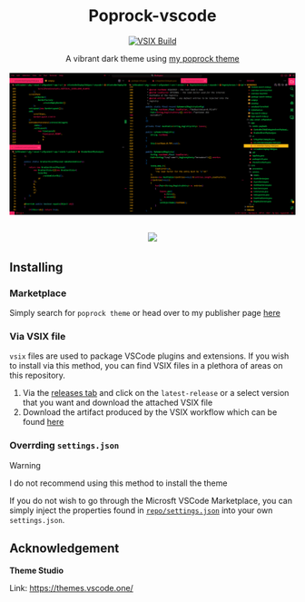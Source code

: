 <h1 align="center">Poprock-vscode</h1>

<div align="center">
  
[![VSIX Build](https://github.com/exoad/poprock-vscode/actions/workflows/build_vsix.yml/badge.svg)](https://github.com/exoad/poprock-vscode/actions/workflows/build_vsix.yml)
  
A vibrant dark theme using <a href="https://github.com/exoad/Design/tree/masta/poprock">my poprock theme</a>
<br/>
<br/>
<img src="./repo/screenshot.png" align="center"/>
<br/>
<br/>

<a href="https://marketplace.visualstudio.com/items?itemName=exoad.poprock"><img src="https://img.shields.io/badge/Install_It!-ff2667?style=for-the-badge&logo=visual%20studio%20code&logoColor=white" height=40 /></a>
  
</div>



## Installing

### Marketplace

Simply search for `poprock theme` or head over to my publisher page [here](https://marketplace.visualstudio.com/publishers/exoad)

### Via VSIX file

`vsix` files are used to package VSCode plugins and extensions. If you wish to install via this method, you can find VSIX files in a plethora of areas on this repository.

1. Via the [releases tab](https://github.com/exoad/poprock-vscode/releases) and click on the `latest-release` or a select version that you want and download the attached VSIX file
2. Download the artifact produced by the VSIX workflow which can be found [here](https://github.com/exoad/poprock-vscode/actions/workflows/build_vsix.yml)

### Overrding `settings.json`

> [!WARNING]
> I do not recommend using this method to install the theme

If you do not wish to go through the Microsft VSCode Marketplace, you can simply inject the properties found in [`repo/settings.json`](./repo/settings.json) into your own `settings.json`.



## Acknowledgement

**Theme Studio**

Link: https://themes.vscode.one/
